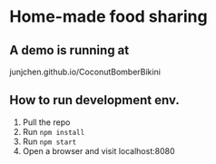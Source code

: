 # Home-made food sharing

## A demo is running at

junjchen.github.io/CoconutBomberBikini

## How to run development env.

1. Pull the repo
2. Run `npm install`
3. Run `npm start`
4. Open a browser and visit localhost:8080
